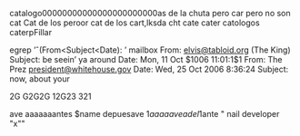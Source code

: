 catalogo00000000000000000000000as de la chuta pero car pero no son cat
Cat de los peroor
cat de los cart,lksda cht
cate cater catologos   caterpFillar

egrep ’ˆ(From<Subject<Date): ’ mailbox
From: elvis@tabloid.org (The King)
Subject: be seein’ ya around
Date: Mon, $1$1 Oct $1006 $1$1:0$1:$1$1
From: The Prez <president@whitehouse.gov>
Date: Wed, 25 Oct 2006 8:36:24
Subject: now, about your


2G G2G2G 12G23 321

ave aaaaaaantes $name depuesave $1aaaaave adel$1ante
" nail developer \"x\""

<p>


</p>
